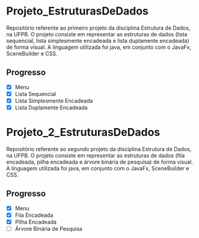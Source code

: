 # Projeto_EstruturasDeDados
Repositório referente ao primeiro projeto da disciplina Estrutura de Dados, na UFPB.
O projeto consiste em representar as estruturas de dados (lista sequencial, lista simplesmente encadeada e lista duplamente encadeada) de forma visual. A linguagem utilizada foi java, em conjunto com o JavaFx, SceneBuilder e CSS.


## Progresso
- [x] Menu
- [x] Lista Sequencial
- [x] Lista Simplesmente Encadeada
- [x] Lista Duplamente Encadeada

# Projeto_2_EstruturasDeDados
Repositório referente ao segundo projeto da disciplina Estrutura de Dados, na UFPB.
O projeto consiste em representar as estruturas de dados (fila encadeada, pilha encadeada e árvore binária de pesquisa) de forma visual. A linguagem utilizada foi java, em conjunto com o JavaFx, SceneBuilder e CSS.


## Progresso
- [x] Menu
- [x] Fila Encadeada
- [x] Pilha Encadeada
- [ ] Árvore Binária de Pesquisa
